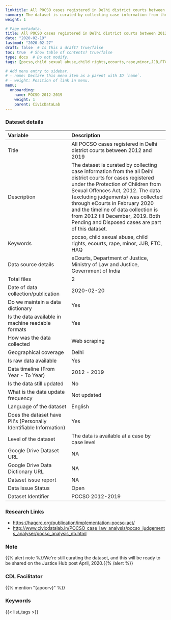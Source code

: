 ```yaml
---
linktitle: All POCSO cases registered in Delhi district courts between 2012 and 2019
summary: The dataset is curated by collecting case information from the all Delhi district courts for cases registered under the Protection of Children from Sexual Offences Act, 2012. The data (excluding judgements) was collected through eCourts in February 2020 and the timeline of data collection is from 2012 till December, 2019. Both Pending and Disposed cases are part of this dataset.
weight: 1

# Page metadata.
title: All POCSO cases registered in Delhi district courts between 2012 and 2019
date: "2020-02-19"
lastmod: "2020-02-27"
draft: false  # Is this a draft? true/false
toc: true  # Show table of contents? true/false
type: docs  # Do not modify.
tags: [pocso,child sexual abuse,child rights,ecourts,rape,minor,JJB,FTC,HAQ]

# Add menu entry to sidebar.
# - name: Declare this menu item as a parent with ID `name`.
# - weight: Position of link in menu.
menu:
  onboarding:
    name: POCSO 2012-2019
    weight: 1
    parent: CivicDataLab
---
```

### Dateset details
|Variable                                                          |Description                                                                                                                                                                                                                                                                                                                                                                                   |
|:-----------------------------------------------------------------|:---------------------------------------------------------------------------------------------------------------------------------------------------------------------------------------------------------------------------------------------------------------------------------------------------------------------------------------------------------------------------------------------|
|Title                                                             |All POCSO cases registered in Delhi district courts between 2012 and 2019                                                                                                                                                                                                                                                                                                                     |
|Description                                                       |The dataset is curated by collecting case information from the all Delhi district courts for cases registered under the Protection of Children from Sexual Offences Act, 2012. The data (excluding judgements) was collected through eCourts in February 2020 and the timeline of data collection is from 2012 till December, 2019. Both Pending and Disposed cases are part of this dataset. |
|Keywords                                                          |pocso, child sexual abuse, child rights, ecourts, rape, minor, JJB, FTC, HAQ                                                                                                                                                                                                                                                                                                                  |
|Data source details                                               |eCourts, Department of Justice, Ministry of Law and Justice, Government of India                                                                                                                                                                                                                                                                                                              |
|Total files                                                       |2                                                                                                                                                                                                                                                                                                                                                                                             |
|Date of data collection/publication                               |2020-02-20                                                                                                                                                                                                                                                                                                                                                                                    |
|Do we maintain a data dictionary                                  |Yes                                                                                                                                                                                                                                                                                                                                                                                           |
|Is the data available in machine readable formats                 |Yes                                                                                                                                                                                                                                                                                                                                                                                           |
|How was the data collected                                        |Web scraping                                                                                                                                                                                                                                                                                                                                                                                  |
|Geographical coverage                                             |Delhi                                                                                                                                                                                                                                                                                                                                                                                         |
|Is raw data available                                             |Yes                                                                                                                                                                                                                                                                                                                                                                                           |
|Data timeline (From Year - To Year)                               |2012 - 2019                                                                                                                                                                                                                                                                                                                                                                                   |
|Is the data still updated                                         |No                                                                                                                                                                                                                                                                                                                                                                                            |
|What is the data update frequency                                 |Not updated                                                                                                                                                                                                                                                                                                                                                                                   |
|Language of the dataset                                           |English                                                                                                                                                                                                                                                                                                                                                                                       |
|Does the dataset have PII's (Personally Identifiable Information) |Yes                                                                                                                                                                                                                                                                                                                                                                                           |
|Level of the dataset                                              |The data is available at a case by case level                                                                                                                                                                                                                                                                                                                                                 |
|Google Drive Dataset URL                                          |NA                                                                                                                                                                                                                                                                                                                                                                                            |
|Google Drive Data Dictionary URL                                  |NA                                                                                                                                                                                                                                                                                                                                                                                            |
|Dataset issue report                                              |NA                                                                                                                                                                                                                                                                                                                                                                                            |
|Data Issue Status                                                 |Open                                                                                                                                                                                                                                                                                                                                                                                          |
|Dataset Identifier                                                |POCSO 2012-2019                                                                                                                                                                                                                                                                                                                                                                               |
### Research Links
* https://haqcrc.org/publication/implementation-pocso-act/
* http://www.civicdatalab.in/POCSO_case_law_analysis/pocso_judgements_analyser/pocso_analysis_nb.html
### Note
{{% alert note %}}We're still curating the dataset, and this will be ready to be shared on the Justice Hub post April, 2020.{{% /alert %}}
### CDL Facilitator
{{% mention "{apoorv}" %}}
### Keywords
{{< list_tags >}}
